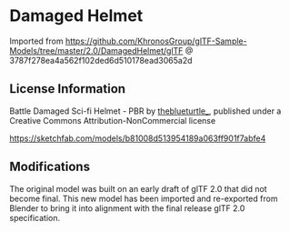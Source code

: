 # Damaged Helmet

Imported from https://github.com/KhronosGroup/glTF-Sample-Models/tree/master/2.0/DamagedHelmet/glTF @ 3787f278ea4a562f102ded6d510178ead3065a2d

## License Information

Battle Damaged Sci-fi Helmet - PBR by [theblueturtle_](https://sketchfab.com/theblueturtle_), published under a Creative Commons Attribution-NonCommercial license

https://sketchfab.com/models/b81008d513954189a063ff901f7abfe4

## Modifications

The original model was built on an early draft of glTF 2.0 that did not become final.  This new model has been imported and re-exported from Blender to bring it into alignment with the final release glTF 2.0 specification.
